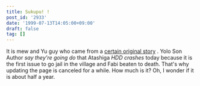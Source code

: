 ```yaml
---
title: Sukupu! !
post_id: '2933'
date: '1999-07-13T14:05:00+09:00'
draft: false
tag: []
---
```


It is mew and Yu guy who came from a [certain original story](/tag/cats-story) . Yolo Son Author _say they're going do_ that Atashiga _HDD crashes_ today because it is the first issue to go jail in the village and Fabi beaten to death. That's why updating the page is canceled for a while. How much is it? Oh, I wonder if it is about half a year.